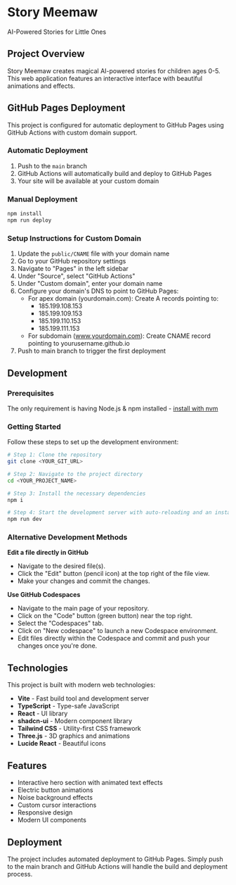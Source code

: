 # Story Meemaw

AI-Powered Stories for Little Ones

## Project Overview

Story Meemaw creates magical AI-powered stories for children ages 0-5. This web application features an interactive interface with beautiful animations and effects.

## GitHub Pages Deployment

This project is configured for automatic deployment to GitHub Pages using GitHub Actions with custom domain support.

### Automatic Deployment
1. Push to the `main` branch
2. GitHub Actions will automatically build and deploy to GitHub Pages
3. Your site will be available at your custom domain

### Manual Deployment
```bash
npm install
npm run deploy
```

### Setup Instructions for Custom Domain
1. Update the `public/CNAME` file with your domain name
2. Go to your GitHub repository settings
3. Navigate to "Pages" in the left sidebar
4. Under "Source", select "GitHub Actions"
5. Under "Custom domain", enter your domain name
6. Configure your domain's DNS to point to GitHub Pages:
   - For apex domain (yourdomain.com): Create A records pointing to:
     - 185.199.108.153
     - 185.199.109.153
     - 185.199.110.153
     - 185.199.111.153
   - For subdomain (www.yourdomain.com): Create CNAME record pointing to yourusername.github.io
7. Push to main branch to trigger the first deployment

## Development

### Prerequisites

The only requirement is having Node.js & npm installed - [install with nvm](https://github.com/nvm-sh/nvm#installing-and-updating)

### Getting Started

Follow these steps to set up the development environment:

```sh
# Step 1: Clone the repository
git clone <YOUR_GIT_URL>

# Step 2: Navigate to the project directory
cd <YOUR_PROJECT_NAME>

# Step 3: Install the necessary dependencies
npm i

# Step 4: Start the development server with auto-reloading and an instant preview
npm run dev
```

### Alternative Development Methods

**Edit a file directly in GitHub**

- Navigate to the desired file(s).
- Click the "Edit" button (pencil icon) at the top right of the file view.
- Make your changes and commit the changes.

**Use GitHub Codespaces**

- Navigate to the main page of your repository.
- Click on the "Code" button (green button) near the top right.
- Select the "Codespaces" tab.
- Click on "New codespace" to launch a new Codespace environment.
- Edit files directly within the Codespace and commit and push your changes once you're done.

## Technologies

This project is built with modern web technologies:

- **Vite** - Fast build tool and development server
- **TypeScript** - Type-safe JavaScript
- **React** - UI library
- **shadcn-ui** - Modern component library
- **Tailwind CSS** - Utility-first CSS framework
- **Three.js** - 3D graphics and animations
- **Lucide React** - Beautiful icons

## Features

- Interactive hero section with animated text effects
- Electric button animations
- Noise background effects
- Custom cursor interactions
- Responsive design
- Modern UI components

## Deployment

The project includes automated deployment to GitHub Pages. Simply push to the main branch and GitHub Actions will handle the build and deployment process.
